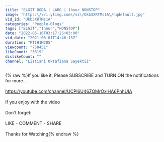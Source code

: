 ```yaml
---
title: "ELGIT DODA | LARG | 1hour NONSTOP"
image: "https:\/\/i.ytimg.com\/vi\/Ukb3XRTMs1A\/hqdefault.jpg"
vid_id: "Ukb3XRTMs1A"
categories: "People-Blogs"
tags: ["ELGIT","1hour","NONSTOP"]
date: "2022-05-16T03:17:25+03:00"
vid_date: "2021-06-01T14:46:15Z"
duration: "PT1H1M28S"
viewcount: "750451"
likeCount: "3619"
dislikeCount: ""
channel: "Listiani Oktafiana Sayektii"
---
```

{% raw %}If you like it, Please SUBSCRIBE and TURN ON the notifications for more... <br /><br /><a rel="nofollow" target="blank" href="https://youtube.com/channel/UCPI6U46ZQMrOxlHA6PnhUIA">https://youtube.com/channel/UCPI6U46ZQMrOxlHA6PnhUIA</a><br /><br />If you enjoy with the video<br /><br />Don't forget:<br /><br />LIKE - COMMENT - SHARE<br /><br />Thanks for Watching{% endraw %}
